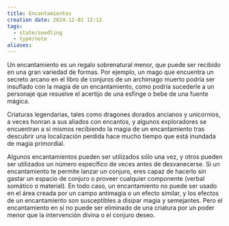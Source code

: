 ```yaml
---
title: Encantamientos
creation date: 2024-12-01 12:12
tags:
  - state/seedling
  - type/note
aliases:
---
```

Un encantamiento es un regalo sobrenatural menor, que puede ser recibido en una gran variedad de formas. Por ejemplo, un mago que encuentra un secreto arcano en el libro de conjuros de un archimago muerto podría ser insuflado con la magia de un encantamiento, como podría sucederle a un personaje que resuelve el acertijo de una esfinge o bebe de una fuente mágica.

Criaturas legendarias, tales como dragones dorados ancianos y unicornios, a veces honran a sus aliados con encantos, y algunos exploradores se encuentran a sí mismos recibiendo la magia de un encantamiento tras descubrir una localización perdida hace mucho tiempo que está inundada de magia primordial.

Algunos encantamientos pueden ser utilizados sólo una vez, y otros pueden ser utilizados un número específico de veces antes de desvanecerse. Si un encantamiento te permite lanzar un conjuro, eres capaz de hacerlo sin gastar un espacio de conjuro o proveer cualquier componente (verbal somático o material). En todo caso, un encantamiento no puede ser usado en el área creada por un campo antimagia o un efecto similar, y los efectos de un encantamiento son susceptibles a disipar magia y semejantes. Pero el encantamiento en sí no puede ser eliminado de una criatura por un poder menor que la intervención divina o el conjuro deseo.